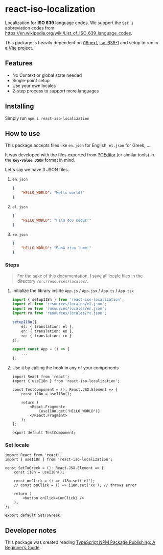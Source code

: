 # react-iso-localization

Localization for **ISO 639** language codes. We support the `Set 1` abbreviation codes from <https://en.wikipedia.org/wiki/List_of_ISO_639_language_codes>.

This package is heavily dependent on [i18next](https://www.i18next.com), [iso-639-1](https://www.npmjs.com/package/iso-639-1) and setup to run in a [Vite](https://vitejs.dev) project.

## Features

- No Context or global state needed
- Single-point setup
- Use your own locales
- 2-step process to support more languages

## Installing

Simply run `npm i react-iso-localization`

## How to use

This package accepts files like `en.json` for English, `el.json` for Greek, ...

It was developed with the files exported from [POEditor](https://poeditor.com) (or similar tools) in the **`Key-Value JSON`** format in mind.

Let's say we have 3 JSON files.

1. `en.json`

   ```json
   {
       "HELLO_WORLD": "Hello world!"
   }
   ```

2. `el.json`

   ```json
   {
       "HELLO_WORLD": "Γεια σου κόσμε!"
   }
   ```

3. `ro.json`

   ```json
   {
       "HELLO_WORLD": "Bună ziua lume!"
   }
   ```

### Steps

> For the sake of this documentation, I save all locale files in the directory `/src/resources/locales/`.

1. Initialize the library inside `App.js` / `App.jsx` / `App.ts` / `App.tsx`

   ```ts
   import { setupI18n } from 'react-iso-localization';
   import el from 'resources/locales/el.json';
   import en from 'resources/locales/en.json';
   import ro from 'resources/locales/ro.json';

   setupI18n({
       el: { translation: el },
       en: { translation: en },
       ro: { translation: ro }
   });

   export const App = () => {
       ...
   };
   ```

2. Use it by calling the hook in any of your components

   ```tsx
   import React from 'react';
   import { useI18n } from 'react-iso-localization';

   const TestComponent = (): React.JSX.Element => {
       const i18n = useI18n();

       return (
           <React.Fragment>
               {useI18n.get('HELLO_WORLD')}
           </React.Fragment>
       );
   };

   export default TestComponent;
   ```

### Set locale

```tsx
import React from 'react';
import { useI18n } from 'react-iso-localization';

const SetToGreek = (): React.JSX.Element => {
    const i18n = useI18n();

    const onClick = () => i18n.set('el');
    // const onClick = () => i18n.set('xx'); // throws error

    return (
        <button onClick={onClick} />
    );
};

export default SetToGreek;
```

## Developer notes

This package was created reading [TypeScript NPM Package Publishing: A Beginner’s Guide](https://pauloe-me.medium.com/typescript-npm-package-publishing-a-beginners-guide-40b95908e69c).
